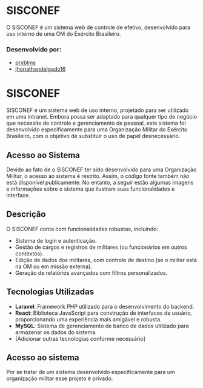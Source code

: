 # SISCONEF
O SISCONEF é um sistema web de controle de efetivo, desenvolvido para uso interno de uma OM do Exército Brasileiro.

### Desenvolvido por:
- [prxblms](https://github.com/prxblms)
- [jhonathandelgado16](https://github.com/jhonathandelgado16)

# SISCONEF

SISCONEF é um sistema web de uso interno, projetado para ser utilizado em uma intranet. Embora possa ser adaptado para qualquer tipo de negócio que necessite de controle e gerenciamento de pessoal, este sistema foi desenvolvido especificamente para uma Organização Militar do Exército Brasileiro, com o objetivo de substituir o uso de papel desnecessário.

## Acesso ao Sistema

Devido ao fato de o SISCONEF ter sido desenvolvido para uma Organização Militar, o acesso ao sistema é restrito. Assim, o código fonte também não está disponível publicamente. No entanto, a seguir estão algumas imagens e informações sobre o sistema que ilustram suas funcionalidades e interface.

## Descrição

O SISCONEF conta com funcionalidades robustas, incluindo:

- Sistema de login e autenticação.
- Gestão de cargos e registros de militares (ou funcionários em outros contextos).
- Edição de dados dos militares, com controle de destino (se o militar está na OM ou em missão externa).
- Geração de relatórios avançados com filtros personalizados.

## Tecnologias Utilizadas

- **Laravel**: Framework PHP utilizado para o desenvolvimento do backend.
- **React**: Biblioteca JavaScript para construção de interfaces de usuário, proporcionando uma experiência mais amigável e robusta.
- **MySQL**: Sistema de gerenciamento de banco de dados utilizado para armazenar os dados do sistema.
- [Adicionar outras tecnologias conforme necessário]

## Acesso ao sistema

Por se tratar de um sistema desenvolvido especificamente para um organização militar esse projeto é privado.


